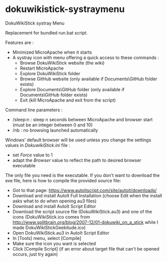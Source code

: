 dokuwikistick-systraymenu
=========================

DokuWikiStick systray Menu

Replacement for bundled run.bat script.

Features are :
* Minimized MicroApache when it starts
* A systray icon with menu offering a quick access to these commands :
  * Browse DokuWikiStick website (the wiki)
  * Restart MicroApache
  * Explore DokuWikiStick folder
  * Browse GitHub website (only available if Documents\GitHub folder exists)
  * Explore Documents\GitHub folder (only available if Documents\GitHub folder exists)
  * Exit (kill MicroApache and exit from the script)

Command line parameters :
  * /sleep:n : sleep n seconds between MicroApache and browser start (must be an integer between 0 and 10)
  * /nb : no browsing launched automatically

Windows' default browser will be used unless you change the settings values in *DokuwikiStick.ini* file :
  * set *Force* value to 1
  * adapt the *Browser* value to reflect the path to desired browser executable

The only file you need is the executable.
If you don't want to download the exe file, here is how to compile the provided source file:
* Got to that page: https://www.autoitscript.com/site/autoit/downloads/
* Download and install AutoIt Full Installation (choose Edit when the install asks what to do when opening au3 files)
* Download and install AutoIt Script Editor
* Download the script source file (DokuWikiStick.au3) and one of the icons (DokuWikiStick.ico comes from http://www.splitbrain.org/blog/2007-12/01-dokuwiki_on_a_stick while I made DokuWikiStickGeekitude.ico)
* Open DokuWikiStick.au3 in AutoIt Script Editor
* In [Tools] menu, select [Compile]
* Make sure the icon you want is selected
* Click [Compile Script] (if an error about target file that can't be opened occurs, just try again)


